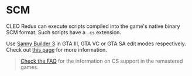 # SCM

CLEO Redux can execute scripts compiled into the game's native binary SCM format. Such scripts have a `.cs` extension.

Use [Sanny Builder 3](https://sannybuilder.com) in GTA III, GTA VC or GTA SA edit modes respectively. Check out [this page](https://cleo.li/scripts.html) for more information.

> [Check the FAQ](the-definitive-edition-faq.md#how-do-i-compile-cleo-scripts-with-sanny-builder) for the information on CS support in the remastered games.